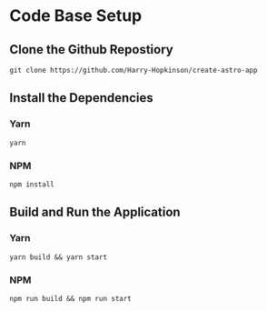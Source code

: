 # Code Base Setup

## Clone the Github Repostiory

```properties
git clone https://github.com/Harry-Hopkinson/create-astro-app
```

## Install the Dependencies

### Yarn

```properties
yarn
```

### NPM

```properties
npm install
```

## Build and Run the Application

### Yarn

```properties
yarn build && yarn start
```

### NPM

```properties
npm run build && npm run start
```
